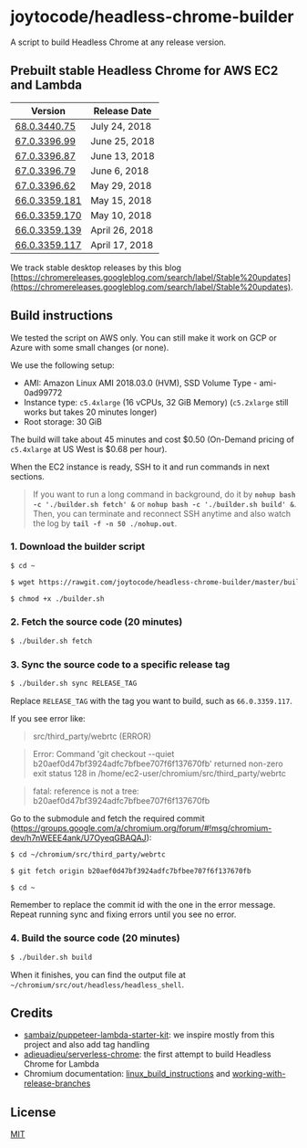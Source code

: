 # joytocode/headless-chrome-builder

A script to build Headless Chrome at any release version.

## Prebuilt stable Headless Chrome for AWS EC2 and Lambda

| Version | Release Date |
| ------- | ------------ |
| [68.0.3440.75](https://s3-us-west-2.amazonaws.com/joytocode-public/headless-chrome/68.0.3440.75.zip) | July 24, 2018 |
| [67.0.3396.99](https://s3-us-west-2.amazonaws.com/joytocode-public/headless-chrome/67.0.3396.99.zip) | June 25, 2018 |
| [67.0.3396.87](https://s3-us-west-2.amazonaws.com/joytocode-public/headless-chrome/67.0.3396.87.zip) | June 13, 2018 |
| [67.0.3396.79](https://s3-us-west-2.amazonaws.com/joytocode-public/headless-chrome/67.0.3396.79.zip) | June 6, 2018 |
| [67.0.3396.62](https://s3-us-west-2.amazonaws.com/joytocode-public/headless-chrome/67.0.3396.62.zip) | May 29, 2018 |
| [66.0.3359.181](https://s3-us-west-2.amazonaws.com/joytocode-public/headless-chrome/66.0.3359.181.zip) | May 15, 2018 |
| [66.0.3359.170](https://s3-us-west-2.amazonaws.com/joytocode-public/headless-chrome/66.0.3359.170.zip) | May 10, 2018 |
| [66.0.3359.139](https://s3-us-west-2.amazonaws.com/joytocode-public/headless-chrome/66.0.3359.139.zip) | April 26, 2018 |
| [66.0.3359.117](https://s3-us-west-2.amazonaws.com/joytocode-public/headless-chrome/66.0.3359.117.zip) | April 17, 2018 |

We track stable desktop releases by this blog [https://chromereleases.googleblog.com/search/label/Stable%20updates](https://chromereleases.googleblog.com/search/label/Stable%20updates).

## Build instructions

We tested the script on AWS only. You can still make it work on GCP or Azure with some small changes (or none).

We use the following setup:

- AMI: Amazon Linux AMI 2018.03.0 (HVM), SSD Volume Type - ami-0ad99772
- Instance type: `c5.4xlarge` (16 vCPUs, 32 GiB Memory) (`c5.2xlarge` still works but takes 20 minutes longer)
- Root storage: 30 GiB

The build will take about 45 minutes and cost $0.50 (On-Demand pricing of `c5.4xlarge` at US West is $0.68 per hour).

When the EC2 instance is ready, SSH to it and run commands in next sections.

> If you want to run a long command in background, do it by **`nohup bash -c './builder.sh fetch' &`** or **`nohup bash -c './builder.sh build' &`**. Then, you can terminate and reconnect SSH anytime and also watch the log by **`tail -f -n 50 ./nohup.out`**.

### 1. Download the builder script

```bash
$ cd ~

$ wget https://rawgit.com/joytocode/headless-chrome-builder/master/builder.sh

$ chmod +x ./builder.sh
```

### 2. Fetch the source code (20 minutes)

```bash
$ ./builder.sh fetch
```

### 3. Sync the source code to a specific release tag

```bash
$ ./builder.sh sync RELEASE_TAG
```

Replace `RELEASE_TAG` with the tag you want to build, such as `66.0.3359.117`.

If you see error like:

> src/third_party/webrtc (ERROR)

> Error: Command 'git checkout --quiet b20aef0d47bf3924adfc7bfbee707f6f137670fb' returned non-zero exit status 128 in /home/ec2-user/chromium/src/third_party/webrtc

> fatal: reference is not a tree: b20aef0d47bf3924adfc7bfbee707f6f137670fb

Go to the submodule and fetch the required commit (https://groups.google.com/a/chromium.org/forum/#!msg/chromium-dev/h7nWEEE4ank/U7OyeqGBAQAJ):

```bash
$ cd ~/chromium/src/third_party/webrtc

$ git fetch origin b20aef0d47bf3924adfc7bfbee707f6f137670fb

$ cd ~
```

Remember to replace the commit id with the one in the error message. Repeat running sync and fixing errors until you see no error.

### 4. Build the source code (20 minutes)

```bash
$ ./builder.sh build
```

When it finishes, you can find the output file at `~/chromium/src/out/headless/headless_shell`.

## Credits

- [sambaiz/puppeteer-lambda-starter-kit](https://github.com/sambaiz/puppeteer-lambda-starter-kit): we inspire mostly from this project and also add tag handling
- [adieuadieu/serverless-chrome](https://github.com/adieuadieu/serverless-chrome): the first attempt to build Headless Chrome for Lambda
- Chromium documentation: [linux_build_instructions](https://chromium.googlesource.com/chromium/src/+/master/docs/linux_build_instructions.md) and [working-with-release-branches](https://www.chromium.org/developers/how-tos/get-the-code/working-with-release-branches)

## License

[MIT](LICENSE)
